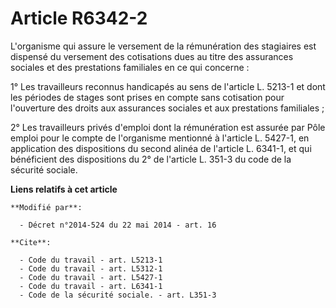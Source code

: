 # Article R6342-2

L'organisme qui assure le versement de la rémunération des stagiaires est dispensé du versement des cotisations dues au titre
des assurances sociales et des prestations familiales en ce qui concerne : 

1° Les travailleurs reconnus handicapés au sens de l'article L. 5213-1 et dont les périodes de stages sont prises en compte
sans cotisation pour l'ouverture des droits aux assurances sociales et aux prestations familiales ; 

2° Les travailleurs privés d'emploi dont la rémunération est assurée par            Pôle emploi pour le compte de l'organisme
mentionné à l'article L. 5427-1, en application des dispositions du second alinéa de l'article L. 6341-1, et qui bénéficient
des dispositions du 2° de l'article L. 351-3 du code de la sécurité sociale.

**Liens relatifs à cet article**

	**Modifié par**:

	  - Décret n°2014-524 du 22 mai 2014 - art. 16

	**Cite**:

	  - Code du travail - art. L5213-1
	  - Code du travail - art. L5312-1
	  - Code du travail - art. L5427-1
	  - Code du travail - art. L6341-1
	  - Code de la sécurité sociale. - art. L351-3
